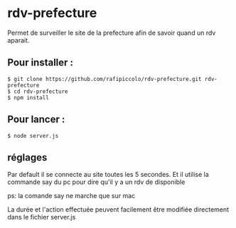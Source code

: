 # rdv-prefecture
Permet de surveiller le site de la prefecture afin de savoir quand un rdv aparait.

## Pour installer :
    
    $ git clone https://github.com/rafipiccolo/rdv-prefecture.git rdv-prefecture
    $ cd rdv-prefecture
    $ npm install

## Pour lancer :
    $ node server.js

## réglages
Par default il se connecte au site toutes les 5 secondes.
Et il utilise la commande say du pc pour dire qu'il y a un rdv de disponible

ps: la comande say ne marche que sur mac

La durée et l'action effectuée peuvent facilement être modifiée directement dans le fichier server.js
